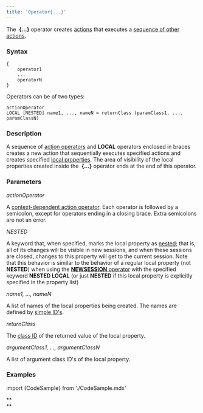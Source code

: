 ```yaml
---
title: 'Operator{...}'
---
```


The  **{...}** operator creates [actions](Actions.md) that executes a [sequence of other actions](Sequence_..._.md). 

### Syntax

    {
        operator1
        ...
        operatorN
    }

Operators can be of two types:

    actionOperator
    LOCAL [NESTED] name1, ..., nameN = returnClass (paramClass1, ..., paramClassN)

### Description

A sequence of [action operators](Action_operator.md) and **LOCAL** operators enclosed in braces creates a new action that sequentially executes specified actions and creates specified [local properties](Data_properties_DATA_.md). The area of visibility of the local properties created inside the  **{...}** operator ends at the end of this operator.

### Parameters

*actionOperator*

A [context-dependent action operator](Action_operator.md#contextdependent). Each operator is followed by a semicolon, except for operators ending in a closing brace. Extra semicolons are not an error.

*NESTED*

A keyword that, when specified, marks the local property as [nested](Session_management.md#nested); that is, all of its changes will be visible in new sessions, and when these sessions are closed, changes to this property will get to the current session. Note that this behavior is similar to the behavior of a regular local property (not **NESTED**) when using the [**NEWSESSION** operator](NEWSESSION_operator.md) with the specified keyword **NESTED LOCAL** (or just **NESTED** if this local property is explicitly specified in the property list)

*name1, ..., nameN*

A list of names of the local properties being created. The names are defined by [simple ID's](IDs.md#id-broken).

*returnClass*

The [class ID](IDs.md#classid-broken) of the returned value of the local property. 

*argumentClass1, ..., argumentClassN*

A list of argument class ID's of the local property.

### Examples


import {CodeSample} from './CodeSample.mdx'

<CodeSample url="https://documentation.lsfusion.org/sample?file=ActionSample&block=action"/>

**  
**
